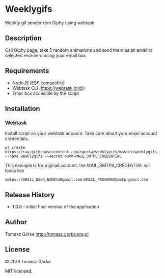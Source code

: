# Weeklygifs
Weekly gif sender rom Giphy using webtask

## Description
Call Giphy page, take 5 random animations and send them as an email to selected receivers using your email box.

## Requirements

- NodeJS (ES6 compatible)
- Webtask CLI (https://webtask.io/cli)
- Email box accesible by the script

## Installation

### Webtask
Install script on your webtask account. 
Take care about your email account credentials.
```
wt create https://raw.githubusercontent.com/tgorka/weeklygifs/master/weeklygifs.js --name weeklygifs --secret auth=MAIL_SMTPS_CREDENTIAL
```

This exmaple is for a gmail account. the MAIL_SMTPS_CREDENTIAL will looks like
```
smtps://GMAIL_USER_NAME%40gmail.com:GMAIL_PASSWORD@smtp.gmail.com
```

## Release History
+ 1.0.0 - initial final version of the application

## Author
Tomasz Górka <http://tomasz.gorka.org.pl>

## License
&copy; 2016 Tomasz Górka

MIT licensed.
